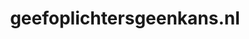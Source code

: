 ---
layout: post
title:  "geefoplichtersgeenkans.nl"
internal_url:  "/data/geefoplichtersgeenkans.nl.html"
categories: dutchgov
---